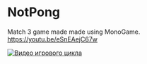# NotPong
Match 3 game made made using MonoGame.   
https://youtu.be/eSnEAejC67w

[![Видео игрового цикла](https://img.youtube.com/vi/eSnEAejC67w/0.jpg)](https://youtu.be/eSnEAejC67w)
